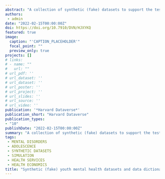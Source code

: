 ```yaml
---
abstract: "A collection of synthetic (fake) datasets to support the testing and illustration of algorithms developed for an AQoL-6D utility mapping study."
authors:
 - admin
date: "2022-02-15T00:00:00Z"
doi: https://doi.org/10.7910/DVN/HJXYKQ
featured: true
image:
  caption: "'CAPTION_PLACEHOLDER'"
  focal_point: ""
  preview_only: true
projects: []
# links:
# - name: ""
#   url: ""
# url_pdf: ''
# url_dataset: ''
# url_dataset: ''
# url_poster: ''
# url_project: ''
# url_slides: ''
# url_source: ''
# url_video: '' 
publication: '*Harvard Dataverse*'
publication_short: "Harvard Dataverse"
publication_types:
- "10"
publishDate: "2022-02-15T00:00:00Z"
summary: "A collection of synthetic (fake) datasets to support the testing and illustration of algorithms developed for an AQoL-6D utility mapping study..."
tags:
 - MENTAL DISORDERS
 - ADOLESCENCE
 - SYNTHETIC DATASETS
 - SIMULATION
 - HEALTH SERVICES
 - HEALTH ECONOMICS
title: "Synthetic (fake) youth mental health datasets and data dictionaries"
---
```

